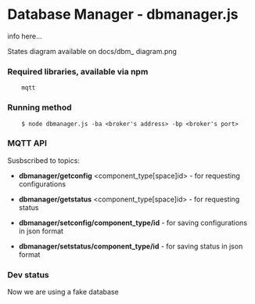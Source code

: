# Database Manager - dbmanager.js

info here...

States diagram available on docs/dbm_ diagram.png

### Required libraries, available via npm

        mqtt

### Running method

        $ node dbmanager.js -ba <broker's address> -bp <broker's port>

### MQTT API

Susbscribed to topics:

* **dbmanager/getconfig** <component_type[space]id> - for requesting configurations

* **dbmanager/getstatus** <component_type[space]id> - for requesting status

* **dbmanager/setconfig/component_type/id** <config> - for saving configurations in json format

* **dbmanager/setstatus/component_type/id** <status> - for saving status in json format

### Dev status

Now we are using a fake database

